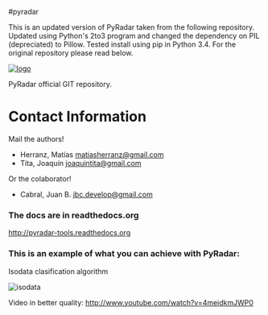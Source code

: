 #pyradar

This is an updated version of PyRadar taken from the following repository. Updated using Python's 2to3 program and changed the dependency on PIL (depreciated) to Pillow. Tested install using pip in Python 3.4. For the original repository please read below.

[![logo](https://raw.github.com/PyRadar/pyradar/master/stuff/logos/logo1.png)](#logo)

PyRadar official GIT repository.

# Contact Information

Mail the authors!
  *  Herranz, Matías <matiasherranz@gmail.com>
  *  Tita, Joaquín <joaquintita@gmail.com>

Or the colaborator!
  *  Cabral, Juan B. <jbc.develop@gmail.com>

### The docs are in readthedocs.org

http://pyradar-tools.readthedocs.org

### This is an example of what you can achieve with PyRadar:

Isodata clasification algorithm

<img align="CENTER"
     src="https://raw.github.com/PyRadar/pyradar/master/stuff/imgs/isodata.gif"
     alt="isodata"/>

Video in better quality: http://www.youtube.com/watch?v=4meidkmJWP0
